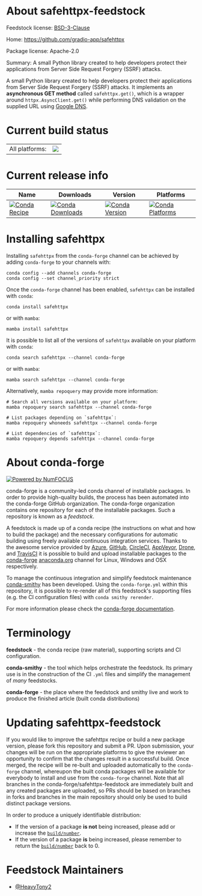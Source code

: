 About safehttpx-feedstock
=========================

Feedstock license: [BSD-3-Clause](https://github.com/conda-forge/safehttpx-feedstock/blob/main/LICENSE.txt)

Home: https://github.com/gradio-app/safehttpx

Package license: Apache-2.0

Summary: A small Python library created to help developers protect their applications from Server Side Request Forgery (SSRF) attacks.

A small Python library created to help developers protect their applications from Server Side Request Forgery (SSRF) attacks. It implements an **asynchronous GET method** called `safehttpx.get()`, which is a wrapper around `httpx.AsyncClient.get()` while performing DNS validation on the supplied URL using [Google DNS](https://developers.google.com/speed/public-dns).

Current build status
====================


<table><tr><td>All platforms:</td>
    <td>
      <a href="https://dev.azure.com/conda-forge/feedstock-builds/_build/latest?definitionId=24001&branchName=main">
        <img src="https://dev.azure.com/conda-forge/feedstock-builds/_apis/build/status/safehttpx-feedstock?branchName=main">
      </a>
    </td>
  </tr>
</table>

Current release info
====================

| Name | Downloads | Version | Platforms |
| --- | --- | --- | --- |
| [![Conda Recipe](https://img.shields.io/badge/recipe-safehttpx-green.svg)](https://anaconda.org/conda-forge/safehttpx) | [![Conda Downloads](https://img.shields.io/conda/dn/conda-forge/safehttpx.svg)](https://anaconda.org/conda-forge/safehttpx) | [![Conda Version](https://img.shields.io/conda/vn/conda-forge/safehttpx.svg)](https://anaconda.org/conda-forge/safehttpx) | [![Conda Platforms](https://img.shields.io/conda/pn/conda-forge/safehttpx.svg)](https://anaconda.org/conda-forge/safehttpx) |

Installing safehttpx
====================

Installing `safehttpx` from the `conda-forge` channel can be achieved by adding `conda-forge` to your channels with:

```
conda config --add channels conda-forge
conda config --set channel_priority strict
```

Once the `conda-forge` channel has been enabled, `safehttpx` can be installed with `conda`:

```
conda install safehttpx
```

or with `mamba`:

```
mamba install safehttpx
```

It is possible to list all of the versions of `safehttpx` available on your platform with `conda`:

```
conda search safehttpx --channel conda-forge
```

or with `mamba`:

```
mamba search safehttpx --channel conda-forge
```

Alternatively, `mamba repoquery` may provide more information:

```
# Search all versions available on your platform:
mamba repoquery search safehttpx --channel conda-forge

# List packages depending on `safehttpx`:
mamba repoquery whoneeds safehttpx --channel conda-forge

# List dependencies of `safehttpx`:
mamba repoquery depends safehttpx --channel conda-forge
```


About conda-forge
=================

[![Powered by
NumFOCUS](https://img.shields.io/badge/powered%20by-NumFOCUS-orange.svg?style=flat&colorA=E1523D&colorB=007D8A)](https://numfocus.org)

conda-forge is a community-led conda channel of installable packages.
In order to provide high-quality builds, the process has been automated into the
conda-forge GitHub organization. The conda-forge organization contains one repository
for each of the installable packages. Such a repository is known as a *feedstock*.

A feedstock is made up of a conda recipe (the instructions on what and how to build
the package) and the necessary configurations for automatic building using freely
available continuous integration services. Thanks to the awesome service provided by
[Azure](https://azure.microsoft.com/en-us/services/devops/), [GitHub](https://github.com/),
[CircleCI](https://circleci.com/), [AppVeyor](https://www.appveyor.com/),
[Drone](https://cloud.drone.io/welcome), and [TravisCI](https://travis-ci.com/)
it is possible to build and upload installable packages to the
[conda-forge](https://anaconda.org/conda-forge) [anaconda.org](https://anaconda.org/)
channel for Linux, Windows and OSX respectively.

To manage the continuous integration and simplify feedstock maintenance
[conda-smithy](https://github.com/conda-forge/conda-smithy) has been developed.
Using the ``conda-forge.yml`` within this repository, it is possible to re-render all of
this feedstock's supporting files (e.g. the CI configuration files) with ``conda smithy rerender``.

For more information please check the [conda-forge documentation](https://conda-forge.org/docs/).

Terminology
===========

**feedstock** - the conda recipe (raw material), supporting scripts and CI configuration.

**conda-smithy** - the tool which helps orchestrate the feedstock.
                   Its primary use is in the construction of the CI ``.yml`` files
                   and simplify the management of *many* feedstocks.

**conda-forge** - the place where the feedstock and smithy live and work to
                  produce the finished article (built conda distributions)


Updating safehttpx-feedstock
============================

If you would like to improve the safehttpx recipe or build a new
package version, please fork this repository and submit a PR. Upon submission,
your changes will be run on the appropriate platforms to give the reviewer an
opportunity to confirm that the changes result in a successful build. Once
merged, the recipe will be re-built and uploaded automatically to the
`conda-forge` channel, whereupon the built conda packages will be available for
everybody to install and use from the `conda-forge` channel.
Note that all branches in the conda-forge/safehttpx-feedstock are
immediately built and any created packages are uploaded, so PRs should be based
on branches in forks and branches in the main repository should only be used to
build distinct package versions.

In order to produce a uniquely identifiable distribution:
 * If the version of a package **is not** being increased, please add or increase
   the [``build/number``](https://docs.conda.io/projects/conda-build/en/latest/resources/define-metadata.html#build-number-and-string).
 * If the version of a package **is** being increased, please remember to return
   the [``build/number``](https://docs.conda.io/projects/conda-build/en/latest/resources/define-metadata.html#build-number-and-string)
   back to 0.

Feedstock Maintainers
=====================

* [@HeavyTony2](https://github.com/HeavyTony2/)


<!-- dummy commit to enable rerendering -->

